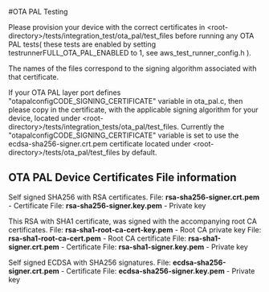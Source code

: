 #OTA PAL Testing

Please provision your device with the correct certificates in \<root-directory\>/tests/integration_test/ota_pal/test_files before running any OTA PAL tests( these tests are enabled by setting testrunnerFULL_OTA_PAL_ENABLED to 1, see aws_test_runner_config.h ).

The names of the files correspond to the signing algorithm associated with that certificate.

If your OTA PAL layer port defines "otapalconfigCODE_SIGNING_CERTIFICATE" variable in ota_pal.c, then please copy in the certificate, with the applicable signing algorithm for your device, located under \<root-directory\>/tests/integration_tests/ota_pal/test_files. Currently the "otapalconfigCODE_SIGNING_CERTIFICATE" variable is set to use the ecdsa-sha256-signer.crt.pem certificate located under \<root-directory\>/tests/ota_pal/test_files by default.

## OTA PAL Device Certificates File information

Self signed SHA256 with RSA certificates.
   File: **rsa-sha256-signer.crt.pem** - Certificate
   File: **rsa-sha256-signer.key.pem** - Private key

This RSA with SHA1 certificate, was signed with the accompanying root CA certificates.
   File: **rsa-sha1-root-ca-cert-key.pem** - Root CA private key
   File: **rsa-sha1-root-ca-cert.pem** - Root CA certificate
   File: **rsa-sha1-signer.crt.pem** - Certificate
   File: **rsa-sha1-signer.key.pem** - Private key

Self signed ECDSA with SHA256 signatures.
   File: **ecdsa-sha256-signer.crt.pem** - Certificate
   File: **ecdsa-sha256-signer.key.pem** - Private key
